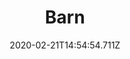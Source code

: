 ---
templateKey: blog-post
title: Barn
type: building
description: Wood (350) Stone (150), Houses 4 barn-dwelling animals.
featuredpost: false
date: 2020-02-21T14:54:54.711Z
featuredimage: /img/Barn.png
cost: 6000
footprint: 7x4
source: robin
tags:
  - Wood
  - Stone
  - 
---